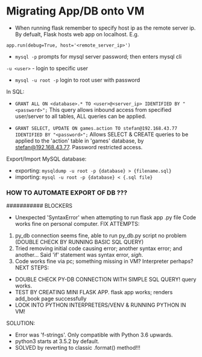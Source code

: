 # Migrating App/DB onto VM

- When running flask remember to specify host ip as the remote server ip. 
By defualt, Flask hosts web app on localhost.
E.g.

`app.run(debug=True, host='<remote_server_ip>')`


- `mysql -p` prompts for mysql server password; then enters mysql cli

`-u <user>` - login to specific user

- `mysql -u root -p` login to root user with password

In SQL:

- `GRANT ALL ON <database>.* TO <user>@<server_ip> IDENTIFIED BY "<password>";`
This query allows inbound access from specified user/server to all <database>
tables, ALL queries can be applied.

- `GRANT SELECT, UPDATE ON games.action TO stefan@192.168.43.77 IDENTIFIED BY "<password>";`
Allows SELECT & CREATE queries to be applied to the 'action' table in 'games' database, by stefan@192.168.43.77.
Password restricted access.

Export/Import MySQL database:

- exporting: `mysqldump -u root -p {database} > {filename.sql}`
- importing: `mysql -u root -p {database} < {.sql file}`


### HOW TO AUTOMATE EXPORT OF DB ???




########### BLOCKERS

- Unexpected 'SyntaxError' when attempting to run flask app .py file
Code works fine on personal computer.
FIX ATTEMPTS:
1. py_db connection seems fine, able to run py_db.py script no problem
(DOUBLE CHECK BY RUNNING BASIC SQL QUERY)
2. Tried removing initial code causing error; another syntax error; and another...
Said 'if' statement was syntax error, *sigh*.
3. Code works fine via pc; something missing in VM? Interpreter perhaps?
NEXT STEPS: 
- DOUBLE CHECK PY-DB CONNECTION WITH SIMPLE SQL QUERY! query works.
- TEST BY CREATING MINI FLASK APP. flask app works; renders add_book page successfully
- LOOK INTO PYTHON INTERPRETERS/VENV & RUNNING PYTHON IN VM!

SOLUTION:
- Error was 'f-strings'. Only compatible with Python 3.6 upwards. 
- python3 starts at 3.5.2 by default.
- SOLVED by reverting to classic .format() method!!!

